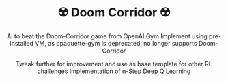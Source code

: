<div align="center">

# :radioactive:  Doom Corridor :radioactive:
AI to beat the Doom-Corridor game from OpenAI Gym
Implement using pre-installed VM, as ppaquette-gym is deprecated, no longer supports Doom-Corridor


Tweak further for improvement and use as base template for other RL challenges
Implementation of n-Step Deep Q Learning

</div>
